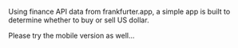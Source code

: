Using finance API data from frankfurter.app, 
a simple app is built to determine whether to buy or sell US dollar.

Please try the mobile version as well...
